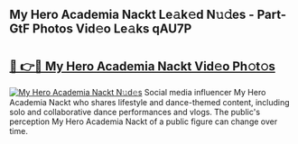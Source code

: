 ## My Hero Academia Nackt Le𝚊k𝚎d N𝚞𝚍es - Part-GtF Photos Vid𝚎o Le𝚊ks qAU7P

# <h2><a href="http://fb5j6es.evod.top/?m=My+Hero+Academia+Nackt">🔗 👉🔴 My Hero Academia Nackt Vid𝚎o Ph𝚘t𝚘s</a></h2>

[![My Hero Academia Nackt N𝚞d𝚎s](https://i.imgur.com/8V9OHl7.gif)](http://fb5j6es.evod.top/?m=My+Hero+Academia+Nackt)
Social media influencer My Hero Academia Nackt who shares lifestyle and dance-themed content, including solo and collaborative dance performances and vlogs. The public's perception My Hero Academia Nackt of a public figure can change over time. 
